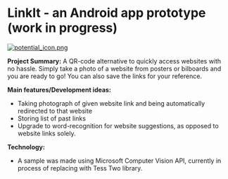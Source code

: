 # LinkIt - an Android app prototype (work in progress)

[![potential_icon.png](https://s16.postimg.org/5aapbj1hh/potential_icon.png)](https://postimg.org/image/r9h3yqibl/)


**Project Summary:** A QR-code alternative to quickly access websites with no hassle. Simply take a photo of a website from posters or bilboards and you are ready to go! You can also save the links for your reference.

**Main features/Development ideas:** 
- Taking photograph of given website link and being automatically redirected to that website
- Storing list of past links
- Upgrade to word-recognition for website suggestions, as opposed to website links solely.

**Technology:**
- A sample was made using Microsoft Computer Vision API, currently in process of replacing with Tess Two library.

